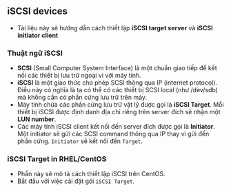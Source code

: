 ## iSCSI devices

- Tài liệu này sẽ hướng dẫn cách thiết lập **iSCSI target server** và **iSCSI initiator client**

### Thuật ngữ iSCSI

- **SCSI** (Small Computer System Interface) là một chuẩn giao tiếp để kết nối các thiết bị lưu trữ ngoại vi với máy tính.
- **iSCSI** là một giao thức cho phép SCSI thông qua IP (internet protocol). Điều này có nghĩa là ta có thể có các thiết bị SCSI local (như /dev/sdb) mà không cần có phần cứng lưu trữ trên máy.
- Máy tính chứa các phần cứng lưu trữ vật lý được gọi là **iSCSI Target**. Mỗi thiết bị iSCSI được định danh địa chỉ riêng trên server đích sẽ nhận một **LUN number**.
- Các máy tính iSCSI client kết nối đến server đích được gọi là **Initiator**. Một initiator sẽ gửi các SCSI command thông qua IP thay vì gửi đến phần cứng. `Initiator` sẽ kết nối đến `Target`.

### iSCSI Target in RHEL/CentOS

- Phần này sẽ mô tả cách thiết lập iSCSI trên CentOS.
- Bắt đầu với việc cài đặt gói `iSCSI Target`.
